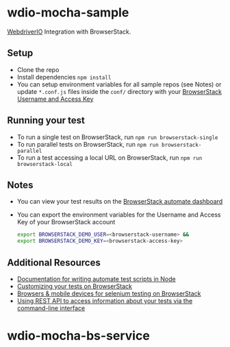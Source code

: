 # wdio-mocha-sample
[WebdriverIO](http://webdriver.io/) Integration with BrowserStack.

## Setup
* Clone the repo
* Install dependencies `npm install`
* You can setup environment variables for all sample repos (see Notes) or update `*.conf.js` files inside the `conf/` directory with your [BrowserStack Username and Access Key](https://www.browserstack.com/accounts/settings)

## Running your test
- To run a single test on BrowserStack, run `npm run browserstack-single`
- To run parallel tests on BrowserStack, run `npm run browserstack-parallel`
- To run a test accessing a local URL on BrowserStack, run `npm run browserstack-local`

## Notes
* You can view your test results on the [BrowserStack automate dashboard](https://automate.browserstack.com/dashboard/v2)
* You can export the environment variables for the Username and Access Key of your BrowserStack account
  
  ```sh
  export BROWSERSTACK_DEMO_USER=<browserstack-username> &&
  export BROWSERSTACK_DEMO_KEY=<browserstack-access-key>
  ```
  
## Additional Resources
* [Documentation for writing automate test scripts in Node](https://www.browserstack.com/automate/node)
* [Customizing your tests on BrowserStack](https://www.browserstack.com/automate/capabilities)
* [Browsers & mobile devices for selenium testing on BrowserStack](https://www.browserstack.com/list-of-browsers-and-platforms?product=automate)
* [Using REST API to access information about your tests via the command-line interface](https://www.browserstack.com/automate/rest-api)
# wdio-mocha-bs-service
